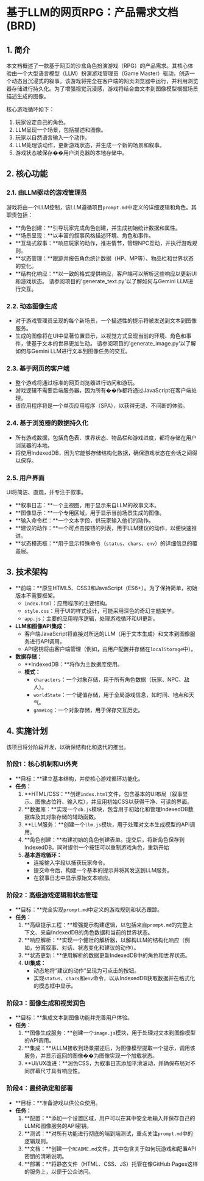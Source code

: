 # 基于LLM的网页RPG：产品需求文档 (BRD)

## 1. 简介

本文档概述了一款基于网页的沙盒角色扮演游戏（RPG）的产品需求。其核心体验由一个大型语言模型（LLM）扮演游戏管理员（Game Master）驱动，创造一个动态且沉浸式的叙事。该游戏将完全在客户端的网页浏览器中运行，并利用浏览器存储进行持久化。为了增强视觉沉浸感，游戏将结合由文本到图像模型根据场景描述生成的图像。

核心游戏循环如下：
1. 玩家设定自己的角色。
2. LLM呈现一个场景，包括描述和图像。
3. 玩家以自然语言输入一个动作。
4. LLM处理该动作，更新游戏状态，并生成一个新的场景和叙事。
5. 游戏状态被保存��用户浏览器的本地存储中。

## 2. 核心功能

### 2.1. 由LLM驱动的游戏管理员
游戏将由一个LLM控制，该LLM遵循项目`prompt.md`中定义的详细逻辑和角色。其职责包括：
- **角色创建：**引导玩家完成角色创建，并生成初始统计数据和属性。
- **场景呈现：**以丰富的叙事风格描述环境、角色和事件。
- **互动式叙事：**响应玩家的动作，推进情节，管理NPC互动，并执行游戏规则。
- **状态管理：**跟踪并报告角色统计数据（HP、MP等）、物品栏和世界状态的变化。
- **结构化响应：**以一致的格式提供响应，客户端可以解析这些响应以更新UI和游戏状态。
请参阅项目的'generate_text.py'以了解如何与Gemini LLM进行交互。

### 2.2. 动态图像生成
- 对于游戏管理员呈现的每个新场景，一个描述性的提示将被发送到文本到图像服务。
- 生成的图像将在UI中显著位置显示，以视觉方式呈现当前的环境、角色和事件，使基于文本的世界更加生动。
请参阅项目的'generate_image.py'以了解如何与Gemini LLM进行文本到图像任务的交互。

### 2.3. 基于网页的客户端
- 整个游戏将通过标准的网页浏览器进行访问和游玩。
- 游戏逻辑不需要后端服务器，因为所有��作都将通过JavaScript在客户端处理。
- 该应用程序将是一个单页应用程序（SPA），以获得无缝、不间断的体验。

### 2.4. 基于浏览器的数据持久化
- 所有游戏数据，包括角色表、世界状态、物品栏和游戏进度，都将存储在用户浏览器的本地。
- 将使用IndexedDB，因为它能够存储结构化数据，确保游戏状态在会话之间得以保存。

### 2.5. 用户界面
UI将简洁、直观，并专注于叙事。
- **叙事日志：**一个主视图，用于显示来自LLM的故事文本。
- **图像显示：**一个专用区域，用于显示当前场景生成的图像。
- **输入命令栏：**一个文本字段，供玩家输入他们的动作。
- **建议的动作：**一个可点击按钮的列表，用于LLM建议的动作，以便快速推进。
- **状态模态框：**用于显示特殊命令（`status`、`chars`、`env`）的详细信息的覆盖层。

## 3. 技术架构

- **前端：**原生HTML5、CSS3和JavaScript（ES6+）。为了保持简单，初始版本不需要框架。
    - `index.html`：应用程序的主要结构。
    - `style.css`：用于UI的样式设计，可能采用深色的奇幻主题美学。
    - `app.js`：主要的应用程序逻辑，处理游戏循环和UI更新。
- **LLM和图像API集成：**
    - 客户端JavaScript将直接对所选的LLM（用于文本生成）和文本到图像服务进行API调用。
    - API密钥将由客户端管理（例如，由用户配置并存储在`localStorage`中）。
- **数据存储：**
    - **IndexedDB：**将作为主数据库使用。
    - **模式：**
        - `characters`：一个对象存储，用于所有角色数据（玩家、NPC、敌人）。
        - `worldState`：一个键值存储，用于全局游戏信息，如时间、地点和天气。
        - `gameLog`：一个对象存储，用于保存交互历史。

## 4. 实施计划

该项目将分阶段开发，以确保结构化和迭代的推出。

### 阶段1：核心机制和UI外壳
*   **目标：**建立基本结构，并使核心游戏循环功能化。
*   **任务：**
    1.  **HTML/CSS：**创建`index.html`文件，包含基本的UI布局（叙事显示、图像占位符、输入栏），并应用初始CSS以获得干净、可读的界面。
    2.  **数据库：**实现一个`db.js`模块，包含用于初始化和管理IndexedDB数据库及其对象存储的辅助函数。
    3.  **LLM服务：**创建一个`llm.js`模块，用于处理对文本生成模型的API调用。
    4.  **角色创建：**构建初始的角色创建表单。提交后，将新角色保存到IndexedDB。同时提供一个按钮可以重制游戏角色，重新开始
    5.  **基本游戏循环：**
        - 连接输入字段以捕获玩家命令。
        - 提交命令后，构建一个基本的提示并将其发送到LLM服务。
        - 在叙事日志中显示原始文本响应。

### 阶段2：高级游戏逻辑和状态管理
*   **目标：**完全实现`prompt.md`中定义的游戏规则和状态跟踪。
*   **任务：**
    1.  **高级提示工程：**增强提示构建逻辑，以包括来自`prompt.md`的完整上下文、来自IndexedDB的角色数据和当前的世界状态。
    2.  **响应解析：**实现一个健壮的解析器，以解构LLM的结构化响应（例如，分离叙事、对话、状态变化和建议的动作）。
    3.  **状态更新：**使用解析的数据更新IndexedDB中的角色和世界状态。
    4.  **UI集成：**
        - 动态地将“建议的动作”呈现为可点击的按钮。
        - 实现`status`、`chars`和`env`命令，以从IndexedDB获取数据并在格式化的模态框中显示。

### 阶段3：图像生成和视觉润色
*   **目标：**集成文本到图像功能并完善用户体验。
*   **任务：**
    1.  **图像生成服务：**创建一个`image.js`模块，用于处理对文本到图像模型的API调用。
    2.  **集成：**从LLM接收到场景描述后，为图像模型提取一个提示，调用该服务，并显示返回的图像��为图像实现一个加载状态。
    3.  **UI/UX改进：**润色CSS，为叙事日志添加平滑滚动，并确保布局对不同屏幕尺寸具有响应性。

### 阶段4：最终确定和部署
*   **目标：**准备游戏以供公众使用。
*   **任务：**
    1.  **配置：**添加一个设置区域，用户可以在其中安全地输入并保存自己的LLM和图像服务的API密钥。
    2.  **测试：**对所有功能进行彻底的端到端测试，重点关注`prompt.md`中的逻辑规则。
    3.  **文档：**创建一个`README.md`文件，其中包含关于如何玩游戏和配置API密钥的清晰说明。
    4.  **部署：**将静态文件（HTML、CSS、JS）托管在像GitHub Pages这样的服务上，以便于公众访问。